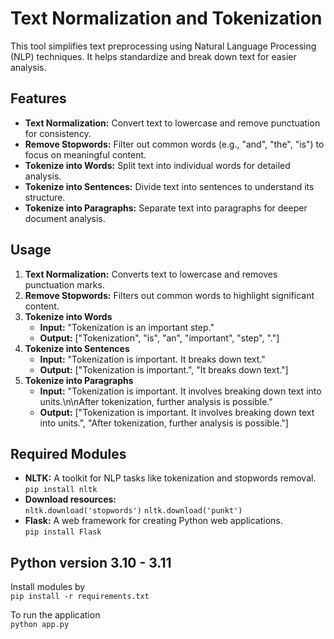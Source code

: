 # Text Normalization and Tokenization
This tool simplifies text preprocessing using Natural Language Processing (NLP) techniques. It helps standardize and break down text for easier analysis.

## Features

- **Text Normalization:** Convert text to lowercase and remove punctuation for consistency.
- **Remove Stopwords:** Filter out common words (e.g., "and", "the", "is") to focus on meaningful content.
- **Tokenize into Words:** Split text into individual words for detailed analysis.
- **Tokenize into Sentences:** Divide text into sentences to understand its structure.
- **Tokenize into Paragraphs:** Separate text into paragraphs for deeper document analysis.

## Usage
1. **Text Normalization:** Converts text to lowercase and removes punctuation marks.
2. **Remove Stopwords:** Filters out common words to highlight significant content.
3. **Tokenize into Words**
     - **Input:** "Tokenization is an important step."
     - **Output:** ["Tokenization", "is", "an", "important", "step", "."]
4. **Tokenize into Sentences**
     - **Input:** "Tokenization is important. It breaks down text."
     - **Output:** ["Tokenization is important.", "It breaks down text."]
5. **Tokenize into Paragraphs**
     - **Input:** "Tokenization is important. It involves breaking down text into units.\n\nAfter tokenization, further analysis is possible."
     - **Output:** ["Tokenization is important. It involves breaking down text into units.", "After tokenization, further analysis is possible."]

## Required Modules
- **NLTK:** A toolkit for NLP tasks like tokenization and stopwords removal.<br>
```pip install nltk```<br>
- **Download resources:**
  <br>
```nltk.download('stopwords')```
```nltk.download('punkt')```
- **Flask:** A web framework for creating Python web applications.<br>
```pip install Flask```

## Python version 3.10 - 3.11
Install modules by<br>
```pip install -r requirements.txt```
<br>

To run the application <br>
```python app.py```
